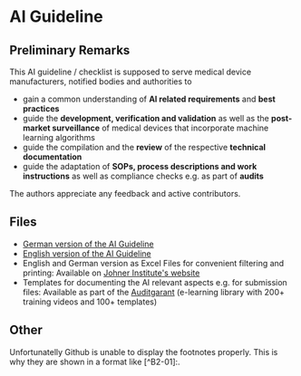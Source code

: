 # AI Guideline
## Preliminary Remarks

This AI guideline / checklist is supposed to serve medical device manufacturers, notified bodies and authorities to 

- gain a common understanding of **AI related requirements** and **best practices**
- guide the **development, verification and validation** as well as the **post-market surveillance** of medical devices that incorporate machine learning algorithms  
- guide the compilation and the **review** of the respective **technical documentation**
- guide the adaptation of **SOPs, process descriptions and work instructions** as well as compliance checks e.g. as part of **audits** 

The authors appreciate any feedback and active contributors. 

## Files

- [German version of the AI Guideline](https://github.com/johner-institut/ai-guideline/blob/master/Guideline-AI-Medical-Devices_DE.md)
- [English version of the AI Guideline](https://github.com/johner-institut/ai-guideline/blob/master/Guideline-AI-Medical-Devices_EN.md)
- English and German version as Excel Files for convenient filtering and printing: Available on [Johner Institute's website](https://www.johner-institut.de/ai-guideline/)
- Templates for documenting the AI relevant aspects e.g. for submission files: Available as part of the [Auditgarant](https://www.johner-institut.de/auditgarant/uebersicht/) (e-learning library with 200+ training videos and 100+ templates)

## Other

Unfortunatelly Github is unable to display the footnotes properly. This is why they are shown in a format like [^B2-01]:. 
